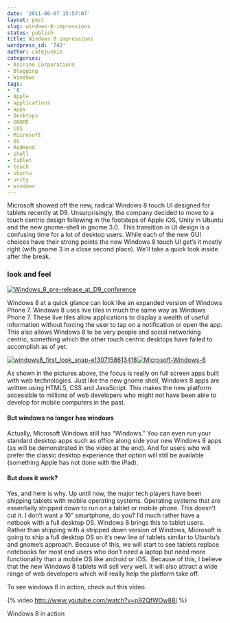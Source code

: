 ```yaml
---
date: '2011-06-07 15:57:07'
layout: post
slug: windows-8-impressions
status: publish
title: Windows 8 impressions
wordpress_id: '742'
author: cafejunkie
categories:
- Asinine Corporations
- Blogging
- Windows
tags:
- '8'
- Apple
- applications
- apps
- Desktops
- GNOME
- iOS
- Microsoft
- OS
- Redmond
- shell
- tablet
- touch
- ubuntu
- unity
- windows
---
```


Microsoft showed off the new, radical Windows 8 touch UI designed for tablets recently at D9. Unsurprisingly, the company decided to move to a touch centric design following in the footsteps of Apple iOS, Unity in Ubuntu and the new gnome-shell in gnome 3.0.  This transition in UI design is a confusing time for a lot of desktop users. While each of the new GUI choices have their strong points the new Windows 8 touch UI get’s it mostly right (with gnome 3 in a close second place). We’ll take a quick look inside after the break.




### look and feel


[![Windows_8_pre-release_at_D9_conference](http://asininetech.com/wp-content/uploads/2011/06/Windows_8_pre-release_at_D9_conference_thumb.png)](http://asininetech.com/wp-content/uploads/2011/06/Windows_8_pre-release_at_D9_conference.png)

Windows 8 at a quick glance can look like an expanded version of Windows Phone 7. Windows 8 uses live tiles in much the same way as Windows Phone 7. These live tiles allow applications to display a wealth of useful information without forcing the user to tap on a notification or open the app. This also allows Windows 8 to be very people and social networking centric, something which the other touch centric desktops have failed to accomplish as of yet.

[![windows8_first_look_snap-e1307158613418](http://asininetech.com/wp-content/uploads/2011/06/windows8_first_look_snap-e1307158613418_thumb.png)](http://asininetech.com/wp-content/uploads/2011/06/windows8_first_look_snap-e1307158613418.png)[![Microsoft-Windows-8](http://asininetech.com/wp-content/uploads/2011/06/Microsoft-Windows-8_thumb.jpg)](http://asininetech.com/wp-content/uploads/2011/06/Microsoft-Windows-8.jpg)

As shown in the pictures above, the focus is really on full screen apps built with web technologies. Just like the new gnome shell, Windows 8 apps are written using HTML5, CSS and JavaScript. This makes the new platform accessible to millions of web developers who might not have been able to develop for mobile computers in the past.


#### But windows no longer has windows


Actually, Microsoft Windows still has “Windows.” You can even run your standard desktop apps such as office along side your new Windows 8 apps (as will be demonstrated in the video at the end). And for users who will prefer the classic desktop experience that option will still be available (something Apple has not done with the iPad).


#### But does it work?


Yes, and here is why. Up until now, the major tech players have been shipping tablets with mobile operating systems. Operating systems that are essentially stripped down to run on a tablet or mobile phone. This doesn’t cut it. I don’t want a 10” smartphone, do you? I’d much rather have a netbook with a full desktop OS. Windows 8 brings this to tablet users. Rather than shipping with a stripped down version of Windows, Microsoft is going to ship a full desktop OS on it’s new line of tablets similar to Ubuntu’s and gnome’s approach. Because of this, we will start to see tablets replace notebooks for most end users who don’t need a laptop but need more functionality than a mobile OS like android or iOS.  Because of this, I believe that the new Windows 8 tablets will sell very well. It will also attract a wide range of web developers which will really help the platform take off.

To see windows 8 in action, check out this video.

{% video http://www.youtube.com/watch?v=p92QfWOw88I %}

Windows 8 in action




